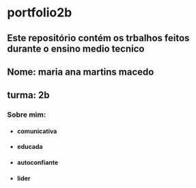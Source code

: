# portfolio2b
##  Este repositório contém os trbalhos feitos durante o ensino medio tecnico
## Nome: maria ana martins macedo
## turma: 2b
### Sobre mim:
* #### comunicativa
*  #### educada
*  #### autoconfiante
*  ####  lider
